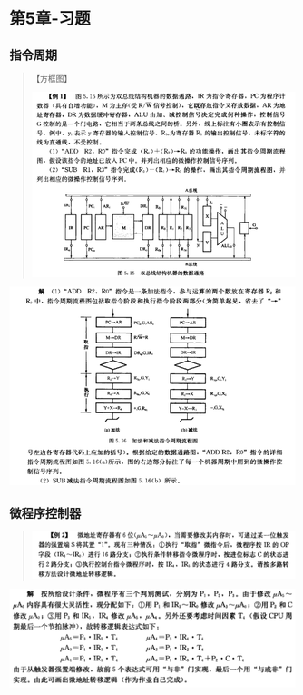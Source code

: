 # 第5章-习题

## 指令周期

> 【方框图】
>
> <left>
>     <img src=".assets/image-20200404190653381.png" alt="image-20200404190653381" style="zoom:80%;"/>
> </left>
>
> 

<left>
    <img src=".assets/image-20200404190726056.png" alt="image-20200404190726056" style="zoom:80%;" />
</left>



## 微程序控制器

> <left>
>     <img src=".assets/image-20200529132123273.png" alt="image-20200529132123273" style="zoom:67%;" />
> </left>

<left>
    <img src=".assets/image-20200529132214095.png" alt="image-20200529132214095" style="zoom:67%;" />
</left>

